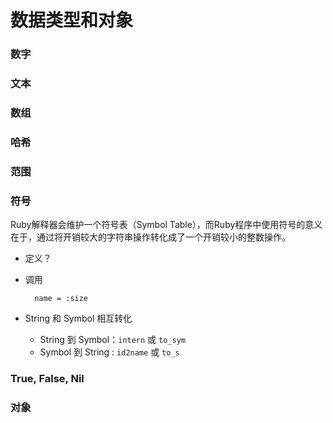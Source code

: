 # 数据类型和对象

### 数字

### 文本

### 数组

### 哈希

### 范围

### 符号

Ruby解释器会维护一个符号表（Symbol Table），而Ruby程序中使用符号的意义在于，通过将开销较大的字符串操作转化成了一个开销较小的整数操作。

* 定义？
* 调用

        name = :size

* String 和 Symbol 相互转化
    * String 到 Symbol：`intern` 或 `to_sym`
    * Symbol 到 String : `id2name` 或 `to_s` 


### True, False, Nil

### 对象
